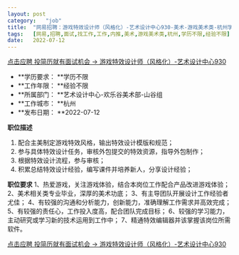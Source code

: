 ```yaml
---
layout:	post
category:	"job"
title:	"网易招聘：游戏特效设计师（风格化）-艺术设计中心930-美术-游戏美术类-杭州学历不限经验不限"
tags:	[网易,招聘,面试,找工作,工作,内推,美术,游戏美术类,杭州,学历不限,经验不限]
date:	2022-07-12
---
```


[点击应聘 投简历就有面试机会 -> 游戏特效设计师（风格化）-艺术设计中心930](http://mobile.bole.netease.com/bole/boleDetail?id=41352&employeeId=346f03c3cda5f04c&key=all)



- **学历要求： **学历不限
- **工作年限： **经验不限
- **所属部门： **艺术设计中心-欢乐谷美术部-山谷组
- **工作城市： **杭州
- **发布日期： **2022-07-12



**职位描述**
1. 配合主美制定游戏特效风格，输出特效设计模版和规范；
2. 参与具体特效设计任务，审核外包提交的特效资源，指导外包制作；
3. 根据特效设计流程，参与审核；
4. 积累总结特效设计经验，编写课件并培养新人，分享设计经验；



**职位要求**
1、热爱游戏，关注游戏体验，结合本岗位工作配合产品改进游戏体验；
2、美术相关类专业毕业，深厚的美术功底；
3、有主导团队开展设计工作经验者尤佳；
4、有较强的沟通和分析能力，创新能力，准确理解工作需求并高效完成；
5、有较强的责任心，工作投入度高，配合团队完成目标；
6、较强的学习能力，主动研究或学习新的技术运用到工作中；
7、精通特效编辑器并该掌握该岗位所需软件。



[点击应聘 投简历就有面试机会 -> 游戏特效设计师（风格化）-艺术设计中心930](http://mobile.bole.netease.com/bole/boleDetail?id=41352&employeeId=346f03c3cda5f04c&key=all)